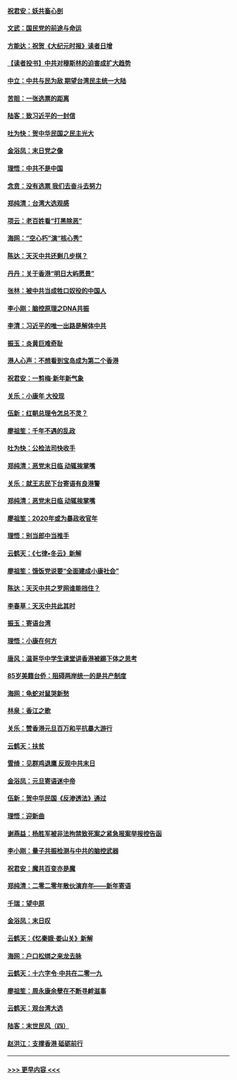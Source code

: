 #### [祝君安：妖共畜心剖](../pages/nsc993/n11794273.md?t=01151755) 
#### [文武：国民党的前途与命运](../pages/nsc993/n11794198.md?t=01151755) 
#### [方能达：祝贺《大纪元时报》读者日增](../pages/nsc993/n11793807.md?t=01151755) 
#### [【读者投书】中共对穆斯林的迫害成扩大趋势](../pages/nsc993/n11791371.md?t=01151755) 
#### [中立：中共与民为敌 期望台湾民主统一大陆](../pages/nsc993/n11790392.md?t=01151755) 
#### [苦胆：一张选票的距离](../pages/nsc993/n11788914.md?t=01151755) 
#### [陆客：致习近平的一封信](../pages/nsc993/n11788867.md?t=01151755) 
#### [吐为快：贺中华民国之民主光大](../pages/nsc993/n11788618.md?t=01151755) 
#### [金浴凤：末日党之像](../pages/nsc993/n11787475.md?t=01151755) 
#### [理悟：中共不是中国](../pages/nsc993/n11787463.md?t=01151755) 
#### [念贲：没有选票  我们去奋斗去努力](../pages/nsc993/n11787398.md?t=01151755) 
#### [郑纯清：台湾大选观感](../pages/nsc993/n11786210.md?t=01151755) 
#### [项云：老百姓看“打黑除恶”](../pages/nsc993/n11785398.md?t=01151755) 
#### [海网：“空心朽”演“核心秀”](../pages/nsc993/n11783874.md?t=01151755) 
#### [陈达：天灭中共还剩几步棋？](../pages/nsc993/n11783719.md?t=01151755) 
#### [丹丹：关于香港“明日大屿愿景”](../pages/nsc993/n11783273.md?t=01151755) 
#### [张林：被中共当成牲口奴役的中国人](../pages/nsc993/n11782397.md?t=01151755) 
#### [李小刚：脑控原理之DNA共振](../pages/nsc993/n11780962.md?t=01151755) 
#### [李清：习近平的唯一出路是解体中共](../pages/nsc993/n11780866.md?t=01151755) 
#### [振玉：炎黄巨难奇耻](../pages/nsc993/n11779632.md?t=01151755) 
#### [港人心声：不想看到宝岛成为第二个香港](../pages/nsc993/n11778817.md?t=01151755) 
#### [祝君安：一剪梅‧新年新气象](../pages/nsc993/n11776340.md?t=01151755) 
#### [关乐：小康年 大役现](../pages/nsc993/n11774213.md?t=01151755) 
#### [伍新：红朝总理令怎总不灵？](../pages/nsc993/n11770813.md?t=01151755) 
#### [廖祖笙：千年不遇的乱政](../pages/nsc993/n11770373.md?t=01151755) 
#### [吐为快：公检法司快收手](../pages/nsc993/n11770359.md?t=01151755) 
#### [郑纯清：恶党末日临 动辄挨掌嘴](../pages/nsc993/n11769912.md?t=01151755) 
#### [关乐：就王志民下台寄语有良港警](../pages/nsc993/n11769903.md?t=01151755) 
#### [郑纯清：恶党末日临 动辄挨掌嘴](../pages/nsc993/n11769356.md?t=01151755) 
#### [廖祖笙：2020年或为暴政收官年](../pages/nsc993/n11768216.md?t=01151755) 
#### [理悟：别当郎中当推手](../pages/nsc993/n11768243.md?t=01151755) 
#### [云鹤天：《七律▪冬云》新解](../pages/nsc993/n11768204.md?t=01151755) 
#### [廖祖笙：饿饭党说要“全面建成小康社会”](../pages/nsc993/n11767482.md?t=01151755) 
#### [陈达：天灭中共之罗网谁能挡住？](../pages/nsc993/n11767465.md?t=01151755) 
#### [李春草：天灭中共此其时](../pages/nsc993/n11767452.md?t=01151755) 
#### [振玉：寄语台湾](../pages/nsc993/n11767432.md?t=01151755) 
#### [理悟：小康在何方](../pages/nsc993/n11767394.md?t=01151755) 
#### [唐风：温哥华中学生课堂讲香港被踢下体之思考](../pages/nsc993/n11766848.md?t=01151755) 
#### [85岁美籍台侨：阻碍两岸统一的是共产制度](../pages/nsc993/n11765043.md?t=01151755) 
#### [海网：龟蛇对鼠哭新愁](../pages/nsc993/n11764895.md?t=01151755) 
#### [林泉：香江之歌](../pages/nsc993/n11764415.md?t=01151755) 
#### [关乐：赞香港元旦百万和平抗暴大游行](../pages/nsc993/n11764382.md?t=01151755) 
#### [云鹤天：扶贫](../pages/nsc993/n11764245.md?t=01151755) 
#### [雪绮：见群鸡退鹰  反观中共末日](../pages/nsc993/n11762112.md?t=01151755) 
#### [金浴凤：元旦寄语迷中帝](../pages/nsc993/n11761788.md?t=01151755) 
#### [伍新：贺中华民国《反渗透法》通过](../pages/nsc993/n11761994.md?t=01151755) 
#### [理悟：迎新曲](../pages/nsc993/n11761152.md?t=01151755) 
#### [谢燕益：杨胜军被非法拘禁致死案之紧急报案举报控告函](../pages/nsc993/n11756134.md?t=01151755) 
#### [李小刚：量子共振检测与中共的脑控武器](../pages/nsc993/n11754518.md?t=01151755) 
#### [祝君安：魔共百变亦是魔](../pages/nsc993/n11754469.md?t=01151755) 
#### [郑纯清：二零二零年散伙演弃年——新年寄语](../pages/nsc993/n11754195.md?t=01151755) 
#### [千瑞：望中原](../pages/nsc993/n11754159.md?t=01151755) 
#### [金浴凤：末日叹](../pages/nsc993/n11752359.md?t=01151755) 
#### [云鹤天：《忆秦娥‧娄山关》新解](../pages/nsc993/n11752348.md?t=01151755) 
#### [海网：户口松绑之来龙去脉](../pages/nsc993/n11752328.md?t=01151755) 
#### [云鹤天：十六字令‧中共在二零一九](../pages/nsc993/n11752305.md?t=01151755) 
#### [廖祖笙：周永康余孽在不断寻衅滋事](../pages/nsc993/n11751013.md?t=01151755) 
#### [云鹤天：观台湾大选](../pages/nsc993/n11751007.md?t=01151755) 
#### [陆客：末世民风（四）](../pages/nsc993/n11749203.md?t=01151755) 
#### [赵洪江：支撑香港 砥砺前行](../pages/nsc993/n11748482.md?t=01151755) 

----
#### [ >>> 更早内容 <<< ](../indexes/nsc993-earlier.md)
